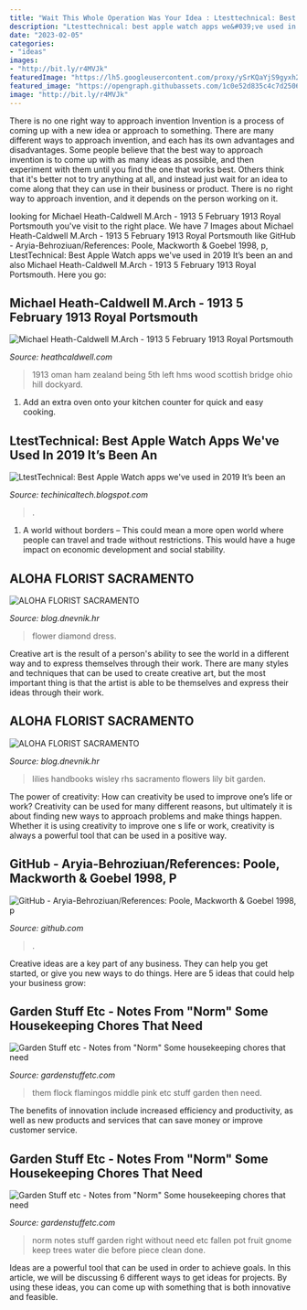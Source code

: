 ```yaml
---
title: "Wait This Whole Operation Was Your Idea : Ltesttechnical: Best Apple Watch Apps We&#039;ve Used In 2019 It’s Been An"
description: "Ltesttechnical: best apple watch apps we&#039;ve used in 2019 it’s been an"
date: "2023-02-05"
categories:
- "ideas"
images:
- "http://bit.ly/r4MVJk"
featuredImage: "https://lh5.googleusercontent.com/proxy/ySrKQaYjS9gyxh2LConac_MYYrkvyv99GhyQxVgDM9BghxFyJWdhKaaCnlq7_YRFvAjaE0W3Xm9NYb787dQylNm0D_PfdJZh3_w3sNhGYA=w1200-h630-p-k-no-nu"
featured_image: "https://opengraph.githubassets.com/1c0e52d835c4c7d2506bd4d3cbd372d5d803876fe548f08c16ccb6367c1678e9/Aryia-Behroziuan/References"
image: "http://bit.ly/r4MVJk"
---
```



There is no one right way to approach invention
Invention is a process of coming up with a new idea or approach to something. There are many different ways to approach invention, and each has its own advantages and disadvantages. Some people believe that the best way to approach invention is to come up with as many ideas as possible, and then experiment with them until you find the one that works best. Others think that it's better not to try anything at all, and instead just wait for an idea to come along that they can use in their business or product. There is no right way to approach invention, and it depends on the person working on it.

	

		
looking for Michael Heath-Caldwell M.Arch - 1913 5 February 1913 Royal Portsmouth you've visit to the right place. We have 7 Images about Michael Heath-Caldwell M.Arch - 1913 5 February 1913 Royal Portsmouth like GitHub - Aryia-Behroziuan/References: Poole, Mackworth &amp; Goebel 1998, p, LtestTechnical: Best Apple Watch apps we&#039;ve used in 2019 It’s been an and also Michael Heath-Caldwell M.Arch - 1913 5 February 1913 Royal Portsmouth. Here you go:
		
    
## Michael Heath-Caldwell M.Arch - 1913 5 February 1913 Royal Portsmouth

<img loading=lazy src="http://heathcaldwell.com/yahoo_site_admin/assets/images/Barka_Castle_Oman_1913_maybe.11730524_std.jpg" onerror="this.onerror=null;this.src='https://tse2.mm.bing.net/th?id=OIP.UcoOg7BYiRt16lJtAEICCwHaEy&amp;pid=15.1';" alt="Michael Heath-Caldwell M.Arch - 1913 5 February 1913 Royal Portsmouth">

_Source: heathcaldwell.com_

>1913 oman ham zealand being 5th left hms wood scottish bridge ohio hill dockyard. 

	

1. Add an extra oven onto your kitchen counter for quick and easy cooking.

    
## LtestTechnical: Best Apple Watch Apps We&#039;ve Used In 2019 It’s Been An

<img loading=lazy src="https://lh5.googleusercontent.com/proxy/ySrKQaYjS9gyxh2LConac_MYYrkvyv99GhyQxVgDM9BghxFyJWdhKaaCnlq7_YRFvAjaE0W3Xm9NYb787dQylNm0D_PfdJZh3_w3sNhGYA=w1200-h630-p-k-no-nu" onerror="this.onerror=null;this.src='https://tse1.mm.bing.net/th?id=OIP.RpA6hGS32hc2VIVNEvtmXwHaEK&amp;pid=15.1';" alt="LtestTechnical: Best Apple Watch apps we&#039;ve used in 2019 It’s been an">

_Source: techinicaltech.blogspot.com_

>. 

	

1. A world without borders – This could mean a more open world where people can travel and trade without restrictions. This would have a huge impact on economic development and social stability. 

    
## ALOHA FLORIST SACRAMENTO

<img loading=lazy src="http://bit.ly/r4MVJk" onerror="this.onerror=null;this.src='https://tse1.mm.bing.net/th?id=OIP.VvdVlf0nPR-GOk8ZFaTKBgAAAA&amp;pid=15.1';" alt="ALOHA FLORIST SACRAMENTO">

_Source: blog.dnevnik.hr_

>flower diamond dress. 

	

Creative art is the result of a person's ability to see the world in a different way and to express themselves through their work. There are many styles and techniques that can be used to create creative art, but the most important thing is that the artist is able to be themselves and express their ideas through their work.

    
## ALOHA FLORIST SACRAMENTO

<img loading=lazy src="http://bit.ly/oJuiZQ" onerror="this.onerror=null;this.src='https://tse4.mm.bing.net/th?id=OIP.zxmN_UeBW7vqy7BlX-eg4wAAAA&amp;pid=15.1';" alt="ALOHA FLORIST SACRAMENTO">

_Source: blog.dnevnik.hr_

>lilies handbooks wisley rhs sacramento flowers lily bit garden. 

	

The power of creativity: How can creativity be used to improve one’s life or work?
Creativity can be used for many different reasons, but ultimately it is about finding new ways to approach problems and make things happen. Whether it is using creativity to improve one s life or work, creativity is always a powerful tool that can be used in a positive way.

    
## GitHub - Aryia-Behroziuan/References: Poole, Mackworth &amp; Goebel 1998, P

<img loading=lazy src="https://opengraph.githubassets.com/1c0e52d835c4c7d2506bd4d3cbd372d5d803876fe548f08c16ccb6367c1678e9/Aryia-Behroziuan/References" onerror="this.onerror=null;this.src='https://tse2.mm.bing.net/th?id=OIP.sd9S1LGJ5b0JoV8AFJdRiAHaDt&amp;pid=15.1';" alt="GitHub - Aryia-Behroziuan/References: Poole, Mackworth &amp; Goebel 1998, p">

_Source: github.com_

>. 

	

Creative ideas are a key part of any business. They can help you get started, or give you new ways to do things. Here are 5 ideas that could help your business grow:

    
## Garden Stuff Etc - Notes From &quot;Norm&quot; Some Housekeeping Chores That Need

<img loading=lazy src="http://gardenstuffetc.com/yahoo_site_admin/assets/images/SAM_1114.113224705_std.JPG" onerror="this.onerror=null;this.src='https://tse4.mm.bing.net/th?id=OIP.ifaOE38uvYHUAa7d7nufngHaE0&amp;pid=15.1';" alt="Garden Stuff etc - Notes from &quot;Norm&quot; Some housekeeping chores that need">

_Source: gardenstuffetc.com_

>them flock flamingos middle pink etc stuff garden then need. 

	

The benefits of innovation include increased efficiency and productivity, as well as new products and services that can save money or improve customer service.

    
## Garden Stuff Etc - Notes From &quot;Norm&quot; Some Housekeeping Chores That Need

<img loading=lazy src="http://gardenstuffetc.com/yahoo_site_admin/assets/images/Norm_the_Gnome_3edited-1_edited-1.364133357.jpg" onerror="this.onerror=null;this.src='https://tse3.mm.bing.net/th?id=OIP.0QD-QMItLmS7yzy-6ga4kAHaEc&amp;pid=15.1';" alt="Garden Stuff etc - Notes from &quot;Norm&quot; Some housekeeping chores that need">

_Source: gardenstuffetc.com_

>norm notes stuff garden right without need etc fallen pot fruit gnome keep trees water die before piece clean done. 

	

Ideas are a powerful tool that can be used in order to achieve goals. In this article, we will be discussing 6 different ways to get ideas for projects. By using these ideas, you can come up with something that is both innovative and feasible.

